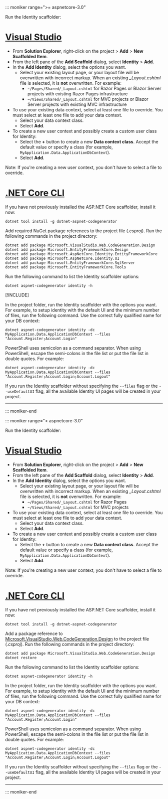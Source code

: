 ::: moniker range=">= aspnetcore-3.0"

Run the Identity scaffolder:

# [Visual Studio](#tab/visual-studio)

* From **Solution Explorer**, right-click on the project > **Add** > **New Scaffolded Item**.
* From the left pane of the **Add Scaffold** dialog, select **Identity** > **Add**.
* In the **Add Identity** dialog, select the options you want.
  * Select your existing layout page, or your layout file will be overwritten with incorrect markup. When an existing *\_Layout.cshtml* file is selected, it is **not** overwritten. For example:
    * `~/Pages/Shared/_Layout.cshtml` for Razor Pages or Blazor Server projects with existing Razor Pages infrastructure
    * `~/Views/Shared/_Layout.cshtml` for MVC projects or Blazor Server projects with existing MVC infrastructure
* To use your existing data context, select at least one file to override. You must select at least one file to add your data context.
  * Select your data context class.
  * Select **Add**.
* To create a new user context and possibly create a custom user class for Identity:
  * Select the **+** button to create a new **Data context class**. Accept the default value or specify a class (for example, `MyApplication.Data.ApplicationDbContext`).
  * Select **Add**.

Note: If you're creating a new user context, you don't have to select a file to override.

# [.NET Core CLI](#tab/netcore-cli)

If you have not previously installed the ASP.NET Core scaffolder, install it now:

```dotnetcli
dotnet tool install -g dotnet-aspnet-codegenerator
```

Add required NuGet package references to the project file (*.csproj*). Run the following commands in the project directory:

```dotnetcli
dotnet add package Microsoft.VisualStudio.Web.CodeGeneration.Design
dotnet add package Microsoft.EntityFrameworkCore.Design
dotnet add package Microsoft.AspNetCore.Identity.EntityFrameworkCore
dotnet add package Microsoft.AspNetCore.Identity.UI
dotnet add package Microsoft.EntityFrameworkCore.SqlServer
dotnet add package Microsoft.EntityFrameworkCore.Tools
```

Run the following command to list the Identity scaffolder options:

```dotnetcli
dotnet aspnet-codegenerator identity -h
```

[!INCLUDE[](~/includes/scaffoldTFM.md)]

In the project folder, run the Identity scaffolder with the options you want. For example, to setup identity with the default UI and the minimum number of files, run the following command. Use the correct fully qualified name for your DB context:

```dotnetcli
dotnet aspnet-codegenerator identity -dc MyApplication.Data.ApplicationDbContext --files "Account.Register;Account.Login"
```

PowerShell uses semicolon as a command separator. When using PowerShell, escape the semi-colons in the file list or put the file list in double quotes. For example:

```dotnetcli
dotnet aspnet-codegenerator identity -dc MyApplication.Data.ApplicationDbContext --files "Account.Register;Account.Login;Account.Logout"
```

If you run the Identity scaffolder without specifying the `--files` flag or the `--useDefaultUI` flag, all the available Identity UI pages will be created in your project.

---

::: moniker-end

::: moniker range="< aspnetcore-3.0"

Run the Identity scaffolder:

# [Visual Studio](#tab/visual-studio)

* From **Solution Explorer**, right-click on the project > **Add** > **New Scaffolded Item**.
* From the left pane of the **Add Scaffold** dialog, select **Identity** > **Add**.
* In the **Add Identity** dialog, select the options you want.
  * Select your existing layout page, or your layout file will be overwritten with incorrect markup. When an existing *\_Layout.cshtml* file is selected, it is **not** overwritten. For example:
    * `~/Pages/Shared/_Layout.cshtml` for Razor Pages
    * `~/Views/Shared/_Layout.cshtml` for MVC projects
* To use your existing data context, select at least one file to override. You must select at least one file to add your data context.
  * Select your data context class.
  * Select **Add**.
* To create a new user context and possibly create a custom user class for Identity:
  * Select the **+** button to create a new **Data context class**. Accept the default value or specify a class (for example, `MyApplication.Data.ApplicationDbContext`).
  * Select **Add**.

Note: If you're creating a new user context, you don't have to select a file to override.

# [.NET Core CLI](#tab/netcore-cli)

If you have not previously installed the ASP.NET Core scaffolder, install it now:

```dotnetcli
dotnet tool install -g dotnet-aspnet-codegenerator
```

Add a package reference to [Microsoft.VisualStudio.Web.CodeGeneration.Design](https://www.nuget.org/packages/Microsoft.VisualStudio.Web.CodeGeneration.Design/) to the project file (*.csproj*). Run the following commands in the project directory:

```dotnetcli
dotnet add package Microsoft.VisualStudio.Web.CodeGeneration.Design
dotnet restore
```

Run the following command to list the Identity scaffolder options:

```dotnetcli
dotnet aspnet-codegenerator identity -h
```

In the project folder, run the Identity scaffolder with the options you want. For example, to setup identity with the default UI and the minimum number of files, run the following command. Use the correct fully qualified name for your DB context:

```dotnetcli
dotnet aspnet-codegenerator identity -dc MyApplication.Data.ApplicationDbContext --files "Account.Register;Account.Login"
```

PowerShell uses semicolon as a command separator. When using PowerShell, escape the semi-colons in the file list or put the file list in double quotes. For example:

```dotnetcli
dotnet aspnet-codegenerator identity -dc MyApplication.Data.ApplicationDbContext --files "Account.Register;Account.Login;Account.Logout"
```

If you run the Identity scaffolder without specifying the `--files` flag or the `--useDefaultUI` flag, all the available Identity UI pages will be created in your project.

---

::: moniker-end
